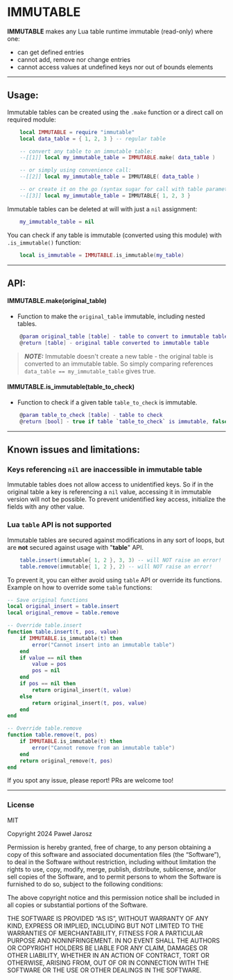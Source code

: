 # IMMUTABLE

**IMMUTABLE** makes any Lua table runtime immutable (read-only) where one:
- can get defined entries
- cannot add, remove nor change entries
- cannot access values at undefined keys nor out of bounds elements

---

## Usage:

Immutable tables can be created using the `.make` function or a direct call on required module:

```lua
    local IMMUTABLE = require "immutable"
    local data_table = { 1, 2, 3 } -- regular table

    -- convert any table to an immutable table:
    --[[1]] local my_immutable_table = IMMUTABLE.make( data_table )

    -- or simply using convenience call:
    --[[2]] local my_immutable_table = IMMUTABLE( data_table )

    -- or create it on the go (syntax sugar for call with table parameter):
    --[[3]] local my_immutable_table = IMMUTABLE{ 1, 2, 3 }
```

Immutable tables can be deleted at will with just a `nil` assignment:

```lua
    my_immutable_table = nil
```

You can check if any table is immutable (converted using this module) with `.is_immutable()` function:

```lua
    local is_immutable = IMMUTABLE.is_immutable(my_table)
```

---

## API:

#### IMMUTABLE.make(original_table)
- Function to make the `original_table` immutable, including nested tables.
```lua
    @param original_table [table] - table to convert to immutable table
    @return [table] - original table converted to immutable table
```
> **_NOTE:_**  Immutable doesn't create a new table - the original table is converted to an immutable table. So simply comparing references `data_table == my_immutable_table` gives true.


#### IMMUTABLE.is_immutable(table_to_check)
- Function to check if a given table `table_to_check` is immutable.
```lua
    @param table_to_check [table] - table to check
    @return [bool] - true if table `table_to_check` is immutable, false otherwise
```

---

## Known issues and limitations:

### Keys referencing `nil` are inaccessible in immutable table

Immutable tables does not allow access to unidentified keys.
So if in the original table a key is referencing a `nil` value, accessing it in immutable version will not be possible.
To prevent unidentified key access, initialize the fields with any other value.

### Lua `table` API is not supported

Immutable tables are secured against modifications in any sort of loops, but are **not** secured against usage with "**table**" API.

```lua
    table.insert(immutable{ 1, 2 }, 3, 3) -- will NOT raise an error!
    table.remove(immutable{ 1, 2 }, 2) -- will NOT raise an error!
```

To prevent it, you can either avoid using `table` API or override its functions.
Example on how to override some `table` functions:

```lua
-- Save original functions
local original_insert = table.insert
local original_remove = table.remove

-- Override table.insert
function table.insert(t, pos, value)
    if IMMUTABLE.is_immutable(t) then
        error("Cannot insert into an immutable table")
    end
    if value == nil then
        value = pos
        pos = nil
    end
    if pos == nil then
        return original_insert(t, value)
    else
        return original_insert(t, pos, value)
    end
end

-- Override table.remove
function table.remove(t, pos)
    if IMMUTABLE.is_immutable(t) then
        error("Cannot remove from an immutable table")
    end
    return original_remove(t, pos)
end
```

If you spot any issue, please report! PRs are welcome too!

---

### License

MIT

Copyright 2024 Paweł Jarosz

Permission is hereby granted, free of charge, to any person obtaining a copy of this software and associated documentation files (the “Software”), to deal in the Software without restriction, including without limitation the rights to use, copy, modify, merge, publish, distribute, sublicense, and/or sell copies of the Software, and to permit persons to whom the Software is furnished to do so, subject to the following conditions:

The above copyright notice and this permission notice shall be included in all copies or substantial portions of the Software.

THE SOFTWARE IS PROVIDED “AS IS”, WITHOUT WARRANTY OF ANY KIND, EXPRESS OR IMPLIED, INCLUDING BUT NOT LIMITED TO THE WARRANTIES OF MERCHANTABILITY, FITNESS FOR A PARTICULAR PURPOSE AND NONINFRINGEMENT. IN NO EVENT SHALL THE AUTHORS OR COPYRIGHT HOLDERS BE LIABLE FOR ANY CLAIM, DAMAGES OR OTHER LIABILITY, WHETHER IN AN ACTION OF CONTRACT, TORT OR OTHERWISE, ARISING FROM, OUT OF OR IN CONNECTION WITH THE SOFTWARE OR THE USE OR OTHER DEALINGS IN THE SOFTWARE.